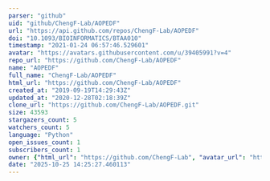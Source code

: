 ```yaml
---
parser: "github"
uid: "github/ChengF-Lab/AOPEDF"
url: "https://api.github.com/repos/ChengF-Lab/AOPEDF"
doi: "10.1093/BIOINFORMATICS/BTAA010"
timestamp: "2021-01-24 06:57:46.529601"
avatar: "https://avatars.githubusercontent.com/u/39405991?v=4"
repo_url: "https://github.com/ChengF-Lab/AOPEDF"
name: "AOPEDF"
full_name: "ChengF-Lab/AOPEDF"
html_url: "https://github.com/ChengF-Lab/AOPEDF"
created_at: "2019-09-19T14:29:43Z"
updated_at: "2020-12-28T02:18:39Z"
clone_url: "https://github.com/ChengF-Lab/AOPEDF.git"
size: 43593
stargazers_count: 5
watchers_count: 5
language: "Python"
open_issues_count: 1
subscribers_count: 1
owner: {"html_url": "https://github.com/ChengF-Lab", "avatar_url": "https://avatars.githubusercontent.com/u/39405991?v=4", "login": "ChengF-Lab", "type": "User"}
date: "2025-10-25 14:25:27.460113"
---
```

